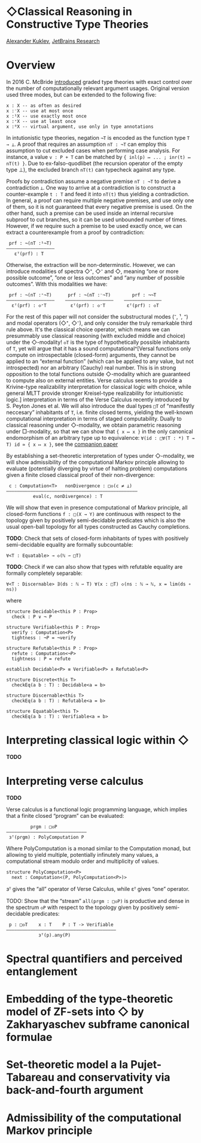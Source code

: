 ◇Classical Reasoning in Constructive Type Theories
==================================================

[author]: mailto:a@kuklev.com "Alexander Kuklev, JetBrains Research"
[Alexander Kuklev](mailto:a@kuklev.com), [JetBrains Research](https://research.jetbrains.org/researchers/alexander.kuklev/)

# Overview

In 2016 C. McBride [introduced](https://link.springer.com/chapter/10.1007/978-3-319-30936-1_12) graded type theories with exact control over the number of computationally relevant argument usages. Original version used three modes, but can be extended to the following five:
```
x : X -- as often as desired
x :⁻X -- use at most once
x :¹X -- use exactly most once
x :⁺X -- use at least once
x :⁰X -- virtual argument, use only in type annotations
```

In intutionistic type theories, negation `¬T` is encoded as the function type `T → ⊥`. A proof that requires an assumption `nT : ¬T` can employ
this assumption to cut excluded cases when performing case analysis. For instance, a value `v : P + T` can be matched by `{ inl(p) ↦ ... ; inr(t) ↦ nT(t) }`.
Due to ex-falso-quodlibet (the recursion operator of the empty type ⊥), the excluded branch `nT(t)` can typecheck against any type.

Proofs by contradiction assume a negative premise `nT : ¬T` to derive a contradiction `⊥`. One way to arrive at a contradiction is to construct a counter-example `t : T` and feed it into `nT(t)` thus yielding a contradiction. In general, a proof can require multiple negative premises, and use only one of them, so it is not guaranteed that every negative premise is used. On the other hand, such a premise can be used inside an internal recursive subproof to cut branches, so it can be used unbounded number of times. However, if we require such a premise to be used exactly once, we can extract a counterexample from a proof by contradiction:
```
 prf : ¬(nT :¹¬T)
——————————————————
   εᵀ(prf) : T
```

Otherwise, the extraction will be non-determinstic. However, we can introduce modalities of spectra ◇⁺, ◇⁻ and ◇, meaning “one or more possible outcome”, ”one or less outcomes” and “any number of possible outcomes”. With this modalities we have:
```
 prf : ¬(nT :⁺¬T)      prf : ¬(nT :⁻¬T)        prf : ¬¬T
——————————————————    ——————————————————    ——————————————
  εᵀ(prf) : ◇⁺T         εᵀ(prf) : ◇⁻T        εᵀ(prf) : ◇T
```

For the rest of this paper will not consider the substructural modes (⁻, ¹, ⁺) and modal operators (◇⁺, ◇⁻), and only consider the truly remarkable third rule above. It's the classical choice operator, which means we can presummably use classical reasoning (with excluded middle and choice) under the ◇-modality!  `◇T` is the type of hypothetically possible inhabitants of `T`, yet will argue that it has a sound computational^[Versal functions only compute on introspectable (closed-form) arguments, they cannot be applied to an “external function” (which can be applied to any value, but not introspected) nor an arbitrary (Cauchy) real number. This is in strong opposition to the total functions outside ◇-modality which are guaranteed to compute also on external entities. Verse calculus seems to provide a Krivine-type realizability interpretation for classical logic with choice, while general MLTT provide stronger Kreisel-type realizability for intuitionistic logic.] interpretation in terms of the Verse Calculus recently introduced by S. Peyton Jones et al. We will also introduce the dual types `□T` of “manifestly neccesary” inhabitants of `T`, i.e. finite closed terms, yielding the well-known computational interpretation in terms of staged computability. Dually to classical reasoning under ◇-modality, we obtain parametric reasoning under □-modality, so that we can show that `{ x ↦ x }` in the only canonical endomorphism of an arbitrary type up to equivalence: `∀(id : □∀(T : *) T → T) id ≃ { x ↦ x }`, see the [companion paper](/polymorphism)

By establishing a set-theoretic interpretation of types under ◇-modality, we will show admissibility of the computational Markov principle allowing to evaluate (potentially diverging by virtue of halting problem) computations given a finite closed classical proof of their non-divergence: 
```
 c : Computation<T>   nonDivergence : □◇(c ≠ ⊥)
—————————————————————————————————————————————————
          eval(c, nonDivergence) : T
```

We will show that even in presence computational of Markov principle, all closed-form functions `f : □(X → Y)` are continuous with respect to the topology given by positively semi-decidable predicates which is also the usual open-ball topology for all types constructed as Cauchy completions.

**TODO**: Check that sets of closed-form inhabitants of types with positively semi-decidable equality are formally subcountable:
```
∀<T : Equatable> → ◇(ℕ ⇀ □T)
```
**TODO**: Check if we can also show that types with refutable equality are formally completely separable:
```
∀<T : Discernable> ∃(ds : ℕ ⇀ T) ∀(x : □T) ◇(ns : ℕ → ℕ, x = lim(ds ∘ ns))
```

where
```
structure Decidable<this P : Prop>
  check : P ∨ ¬ P

structure Verifiable<this P : Prop>
  verify : Computation<P>
  tightness : ¬P = ¬verify

structure Refutable<this P : Prop>
  refute : Computation<¬P>
  tightness : P = refute

establish Decidable<P> ≡ Verifiable<P> ∧ Refutable<P>

structure Discrete<this T>
  checkEq(a b : T) : Decidable<a = b>

structure Discernable<this T>
  checkEq(a b : T) : Refutable<a = b>

structure Equatable<this T>
  checkEq(a b : T) : Verifiable<a = b>
```


# Interpreting classical logic within ◇

**TODO**

# Interpreting verse calculus

**TODO**

Verse calculus is a functional logic programming language, which implies that a finite closed “program” can be evaluated:
```
         prgm : □◇P
——————————————————————————————
 ɜᵀ(prgm) : PolyComputation P
```

Where PolyComputation is a monad similar to the Computation monad, but allowing to yield multiple, potentially infinutely many values, a computational stream modulo order and multiplicity of values.
```
structure PolyComputation<P>
  next : Computation<(P, PolyComputation<P>)>
```

ɜᵀ gives the “all” operator of Verse Calculus, while εᵀ gives “one” operator.

TODO: Show that the “stream” `all(prgm : □◇P)` is productive and dense in the spectrum `◇P` with respect to the topology given by positively semi-decidable predicates:
```
 p : □◇T    x : T    P : T -> Verifiable
–––––––––––––––––––––––––––––––––––––––––
            ɜᵀ(p).any(P)
```

# Spectral quantifiers and perceived entanglement

# Embedding of the type-theoretic model of ZF-sets into ◇ by Zakharyaschev subframe canonical formulae

# Set-theoretic model a la Pujet-Tabareau and conservativity via back-and-fourth argument

# Admissibility of the computational Markov principle
